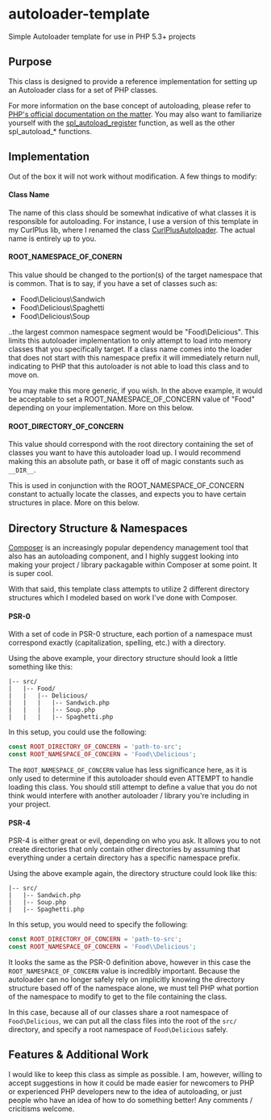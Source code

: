 # autoloader-template
Simple Autoloader template for use in PHP 5.3+ projects

## Purpose
This class is designed to provide a reference implementation for setting up an Autoloader class for a set of PHP classes.

For more information on the base concept of autoloading, please refer to [PHP's official documentation on the matter](http://php.net/manual/en/language.oop5.autoload.php).  You may also want to familiarize yourself with the [spl_autoload_register](http://php.net/manual/en/function.spl-autoload-register.php) function, as well as the other spl_autoload_* functions.

## Implementation
Out of the box it will not work without modification.  A few things to modify:

#### Class Name
The name of this class should be somewhat indicative of what classes it is responsible for autoloading.  For instance, I use a version of this template in my CurlPlus lib, where I renamed the class [CurlPlusAutoloader](https://github.com/dcarbone/curl-plus/blob/master/src/CurlPlusAutoLoader.php).  The actual name is entirely up to you.

#### ROOT_NAMESPACE_OF_CONERN
This value should be changed to the portion(s) of the target namespace that is common.  That is to say, if you have a set of classes such as:

- Food\Delicious\Sandwich
- Food\Delicious\Spaghetti
- Food\Delicious\Soup

..the largest common namespace segment would be "Food\Delicious".  This limits this autoloader implementation to only attempt to load into memory classes that you specifically target.  If a class name comes into the loader that does not start with this namespace prefix it will immediately return null, indicating to PHP that this autoloader is not able to load this class and to move on.

You may make this more generic, if you wish.  In the above example, it would be acceptable to set a ROOT_NAMESPACE_OF_CONCERN value of "Food" depending on your implementation.  More on this below.

#### ROOT_DIRECTORY_OF_CONCERN
This value should correspond with the root directory containing the set of classes you want to have this autoloader load up.  I would recommend making this an absolute path, or base it off of magic constants such as `__DIR__`.

This is used in conjunction with the ROOT_NAMESPACE_OF_CONCERN constant to actually locate the classes, and expects you to have certain structures in place.  More on this below.

## Directory Structure & Namespaces
[Composer](https://getcomposer.org/) is an increasingly popular dependency management tool that also has an autoloading component, and I highly suggest looking into making your project / library packagable within Composer at some point.  It is super cool.

With that said, this template class attempts to utilize 2 different directory structures which I modeled based on work I've done with Composer.

#### PSR-0
With a set of code in PSR-0 structure, each portion of a namespace must correspond exactly (capitalization, spelling, etc.) with a directory.

Using the above example, your directory structure should look a little something like this:

```
|-- src/
|   |-- Food/
|   |   |-- Delicious/
|   |   |   |-- Sandwich.php
|   |   |   |-- Soup.php
|   |   |   |-- Spaghetti.php
```

In this setup, you could use the following:

```php
const ROOT_DIRECTORY_OF_CONCERN = 'path-to-src';
const ROOT_NAMESPACE_OF_CONCERN = 'Food\\Delicious';
```

The `ROOT_NAMESPACE_OF_CONCERN` value has less significance here, as it is only used to determine if this autoloader should even ATTEMPT to handle loading this class.  You should still attempt to define a value that you do not think would interfere with another autoloader / library you're including in your project.

#### PSR-4
PSR-4 is either great or evil, depending on who you ask.  It allows you to not create directories that only contain other directories by assuming that everything under a certain directory has a specific namespace prefix.

Using the above example again, the directory structure could look like this:

```
|-- src/
|   |-- Sandwich.php
|   |-- Soup.php
|   |-- Spaghetti.php
```

In this setup, you would need to specify the following:

```php
const ROOT_DIRECTORY_OF_CONCERN = 'path-to-src';
const ROOT_NAMESPACE_OF_CONCERN = 'Food\\Delicious';
```

It looks the same as the PSR-0 definition above, however in this case the `ROOT_NAMESPACE_OF_CONCERN` value is incredibly important.  Because the autoloader can no longer safely rely on implicitly knowing the directory structure based off of the namespace alone, we must tell PHP what portion of the namespace to modify to get to the file containing the class.

In this case, because all of our classes share a root namespace of `Food\Delicious`, we can put all the class files into the root of the `src/` directory, and specify a root namespace of `Food\Delicious` safely.

## Features & Additional Work
I would like to keep this class as simple as possible.  I am, however, willing to accept suggestions in how it could be made easier for newcomers to PHP or experienced PHP developers new to the idea of autoloading, or just people who have an idea of how to do something better!  Any comments / cricitisms welcome.
